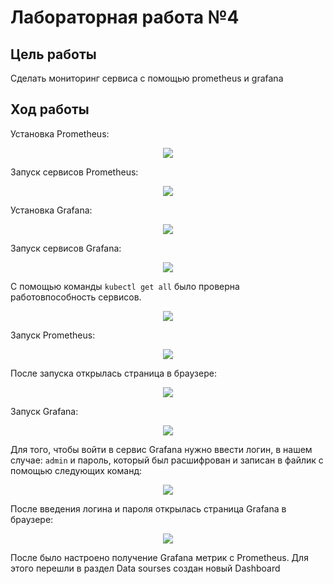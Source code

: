 # Лабораторная работа №4

## Цель работы

Сделать мониторинг сервиса с помощью prometheus и grafana

## Ход работы

Установка Prometheus:

<p align="center">
    <img src="./img/image-1.png">
</p>

Запуск сервисов Prometheus:

<p align="center">
    <img src="./img/image-2.png">
</p>

Установка Grafana:

<p align="center">
    <img src="./img/image-3.png">
</p>

Запуск сервисов Grafana:

<p align="center">
    <img src="./img/image-4.png">
</p>


С помощью команды `kubectl get all` было проверна работовпособность сервисов.

<p align="center">
    <img src="./img/image-5.png">
</p>

Запуск Prometheus:
<p align="center">
    <img src="./img/image-6.png">
</p>

После запуска открылась страница в браузере:

<p align="center">
    <img src="./img/image-7.png">
</p>

Запуск Grafana:

<p align="center">
    <img src="./img/image-8.png">
</p>

Для того, чтобы войти в сервис Grafana нужно ввести логин, в нашем случае: `admin` и пароль, который был расшифрован и записан в файлик с помощью следующих команд:

<p align="center">
    <img src="./img/image-9.png">
</p>

После введения логина и пароля открылась страница Grafana в браузере:

<p align="center">
    <img src="./img/image-10.png">
</p>

После было настроено получение Grafana метрик с Prometheus. Для этого перешли в раздел Data sourses создан новый Dashboard


















